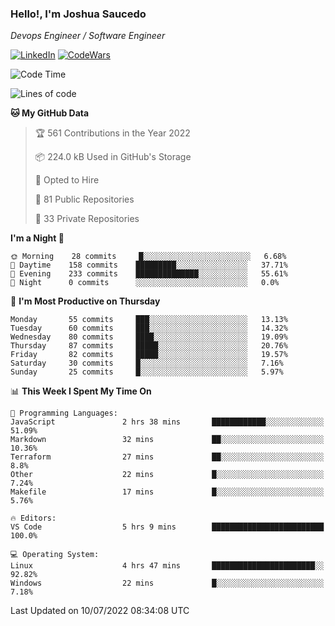 ### Hello!, I'm Joshua Saucedo
*Devops Engineer / Software Engineer*  

[![LinkedIn](https://img.shields.io/badge/LinkedIn-0073b1?logo=linkedin&style=flat-square&logoColor=white)](https://www.linkedin.com/in/joshua-nathanael-saucedo-uriarte-bb0336169/)
[![CodeWars](https://www.codewars.com/users/joshuansu0897/badges/micro)](https://www.codewars.com/users/joshuansu0897)

<!--START_SECTION:waka-->
![Code Time](http://img.shields.io/badge/Code%20Time-0%20secs-blue)

![Lines of code](https://img.shields.io/badge/From%20Hello%20World%20I%27ve%20Written-2%20Million%20lines%20of%20code-blue)

**🐱 My GitHub Data** 

> 🏆 561 Contributions in the Year 2022
 > 
> 📦 224.0 kB Used in GitHub's Storage 
 > 
> 💼 Opted to Hire
 > 
> 📜 81 Public Repositories 
 > 
> 🔑 33 Private Repositories  
 > 
**I'm a Night 🦉** 

```text
🌞 Morning    28 commits     █░░░░░░░░░░░░░░░░░░░░░░░░   6.68% 
🌆 Daytime    158 commits    █████████░░░░░░░░░░░░░░░░   37.71% 
🌃 Evening    233 commits    ██████████████░░░░░░░░░░░   55.61% 
🌙 Night      0 commits      ░░░░░░░░░░░░░░░░░░░░░░░░░   0.0%

```
📅 **I'm Most Productive on Thursday** 

```text
Monday       55 commits     ███░░░░░░░░░░░░░░░░░░░░░░   13.13% 
Tuesday      60 commits     ███░░░░░░░░░░░░░░░░░░░░░░   14.32% 
Wednesday    80 commits     ████░░░░░░░░░░░░░░░░░░░░░   19.09% 
Thursday     87 commits     █████░░░░░░░░░░░░░░░░░░░░   20.76% 
Friday       82 commits     █████░░░░░░░░░░░░░░░░░░░░   19.57% 
Saturday     30 commits     █░░░░░░░░░░░░░░░░░░░░░░░░   7.16% 
Sunday       25 commits     █░░░░░░░░░░░░░░░░░░░░░░░░   5.97%

```


📊 **This Week I Spent My Time On** 

```text
💬 Programming Languages: 
JavaScript               2 hrs 38 mins       ████████████░░░░░░░░░░░░░   51.09% 
Markdown                 32 mins             ██░░░░░░░░░░░░░░░░░░░░░░░   10.36% 
Terraform                27 mins             ██░░░░░░░░░░░░░░░░░░░░░░░   8.8% 
Other                    22 mins             █░░░░░░░░░░░░░░░░░░░░░░░░   7.24% 
Makefile                 17 mins             █░░░░░░░░░░░░░░░░░░░░░░░░   5.76%

🔥 Editors: 
VS Code                  5 hrs 9 mins        █████████████████████████   100.0%

💻 Operating System: 
Linux                    4 hrs 47 mins       ███████████████████████░░   92.82% 
Windows                  22 mins             █░░░░░░░░░░░░░░░░░░░░░░░░   7.18%

```


 Last Updated on 10/07/2022 08:34:08 UTC
<!--END_SECTION:waka-->
